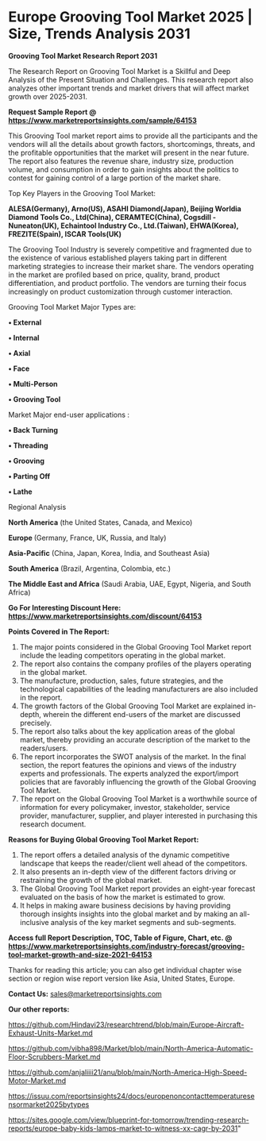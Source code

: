 # Europe Grooving Tool Market 2025 | Size, Trends Analysis 2031

<strong>Grooving Tool Market Research Report 2031</strong>

The Research Report on Grooving Tool Market is a Skillful and Deep Analysis of the Present Situation and Challenges. This research report also analyzes other important trends and market drivers that will affect market growth over 2025-2031.

<strong>Request Sample Report @ <a href=https://www.marketreportsinsights.com/sample/64153>https://www.marketreportsinsights.com/sample/64153</a></strong>

This Grooving Tool market report aims to provide all the participants and the vendors will all the details about growth factors, shortcomings, threats, and the profitable opportunities that the market will present in the near future. The report also features the revenue share, industry size, production volume, and consumption in order to gain insights about the politics to contest for gaining control of a large portion of the market share.

Top Key Players in the Grooving Tool Market:

<strong>ALESA(Germany), Arno(US), ASAHI Diamond(Japan), Beijing Worldia Diamond Tools Co., Ltd(China), CERAMTEC(China), Cogsdill - Nuneaton(UK), Echaintool Industry Co., Ltd.(Taiwan), EHWA(Korea), FREZITE(Spain), ISCAR Tools(UK)</strong>

The Grooving Tool Industry is severely competitive and fragmented due to the existence of various established players taking part in different marketing strategies to increase their market share. The vendors operating in the market are profiled based on price, quality, brand, product differentiation, and product portfolio. The vendors are turning their focus increasingly on product customization through customer interaction.

Grooving Tool Market Major Types are:

<strong>• External

• Internal

• Axial

• Face

• Multi-Person

• Grooving Tool</strong>

Market Major end-user applications :

<strong>• Back Turning

• Threading

• Grooving

• Parting Off

• Lathe</strong>

Regional Analysis

</u><strong><b>North America</b></strong> (the United States, Canada, and Mexico)

<strong><b>Europe </b></strong>(Germany, France, UK, Russia, and Italy)

<strong><b>Asia-Pacific</b></strong> (China, Japan, Korea, India, and Southeast Asia)

<strong><b>South America</b></strong> (Brazil, Argentina, Colombia, etc.)

<strong><b>The Middle East and Africa</b></strong> (Saudi Arabia, UAE, Egypt, Nigeria, and South Africa)

<strong>Go For Interesting Discount Here: <a href=https://www.marketreportsinsights.com/discount/64153>https://www.marketreportsinsights.com/discount/64153</a></strong>

<strong>Points Covered in The Report:</strong>
<ol>
  <li>The major points considered in the Global Grooving Tool Market report include the leading competitors operating in the global market.</li>
  <li>The report also contains the company profiles of the players operating in the global market.</li>
  <li>The manufacture, production, sales, future strategies, and the technological capabilities of the leading manufacturers are also included in the report.</li>
  <li>The growth factors of the Global Grooving Tool Market are explained in-depth, wherein the different end-users of the market are discussed precisely.</li>
  <li>The report also talks about the key application areas of the global market, thereby providing an accurate description of the market to the readers/users.</li>
  <li>The report incorporates the SWOT analysis of the market. In the final section, the report features the opinions and views of the industry experts and professionals. The experts analyzed the export/import policies that are favorably influencing the growth of the Global Grooving Tool Market.</li>
  <li>The report on the Global Grooving Tool Market is a worthwhile source of information for every policymaker, investor, stakeholder, service provider, manufacturer, supplier, and player interested in purchasing this research document.</li>
</ol>
<strong>Reasons for Buying Global Grooving Tool Market Report:</strong>

<ol>
  <li>The report offers a detailed analysis of the dynamic competitive landscape that keeps the reader/client well ahead of the competitors.</li>
  <li>It also presents an in-depth view of the different factors driving or restraining the growth of the global market.</li>
  <li>The Global Grooving Tool Market report provides an eight-year forecast evaluated on the basis of how the market is estimated to grow.</li>
  <li>It helps in making aware business decisions by having providing thorough insights insights into the global market and by making an all-inclusive analysis of the key market segments and sub-segments.</li>
</ol>
<strong>Access full Report Description, TOC, Table of Figure, Chart, etc. @ <a href=https://www.marketreportsinsights.com/industry-forecast/grooving-tool-market-growth-and-size-2021-64153>https://www.marketreportsinsights.com/industry-forecast/grooving-tool-market-growth-and-size-2021-64153</a></strong>


Thanks for reading this article; you can also get individual chapter wise section or region wise report version like Asia, United States, Europe.

<strong>Contact Us:</strong>
sales@marketreportsinsights.com

<strong>Our other reports:</strong>

<a href=https://github.com/Hindavi23/researchtrend/blob/main/Europe-Aircraft-Exhaust-Units-Market.md>https://github.com/Hindavi23/researchtrend/blob/main/Europe-Aircraft-Exhaust-Units-Market.md</a>

<a href=https://github.com/vibha898/Market/blob/main/North-America-Automatic-Floor-Scrubbers-Market.md>https://github.com/vibha898/Market/blob/main/North-America-Automatic-Floor-Scrubbers-Market.md</a>

<a href=https://github.com/anjaliiii21/anu/blob/main/North-America-High-Speed-Motor-Market.md>https://github.com/anjaliiii21/anu/blob/main/North-America-High-Speed-Motor-Market.md</a>

<a href=https://issuu.com/reportsinsights24/docs/europenoncontacttemperaturesensormarket2025bytypes>https://issuu.com/reportsinsights24/docs/europenoncontacttemperaturesensormarket2025bytypes</a>

<a href=https://sites.google.com/view/blueprint-for-tomorrow/trending-research-reports/europe-baby-kids-lamps-market-to-witness-xx-cagr-by-2031>https://sites.google.com/view/blueprint-for-tomorrow/trending-research-reports/europe-baby-kids-lamps-market-to-witness-xx-cagr-by-2031</a>"
